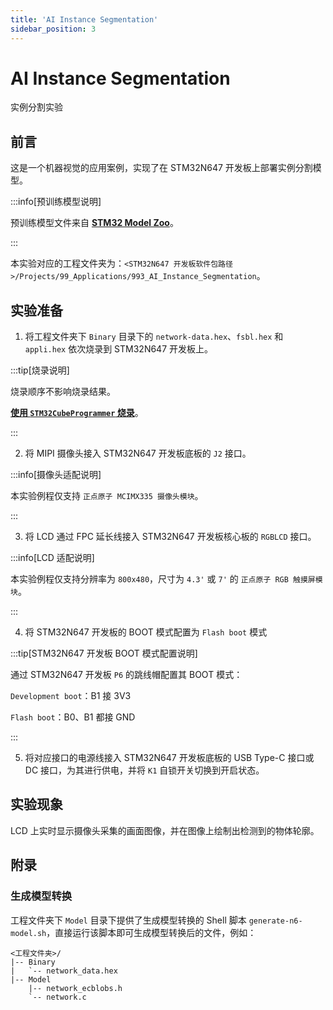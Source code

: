 ```yaml
---
title: 'AI Instance Segmentation'
sidebar_position: 3
---
```


# AI Instance Segmentation

实例分割实验

## 前言

这是一个机器视觉的应用案例，实现了在 STM32N647 开发板上部署实例分割模型。

:::info[预训练模型说明]

预训练模型文件来自 [**STM32 Model Zoo**](https://github.com/STMicroelectronics/stm32ai-modelzoo/tree/v3.0.0/instance_segmentation/yolov8n_seg)。

:::

本实验对应的工程文件夹为：`<STM32N647 开发板软件包路径>/Projects/99_Applications/993_AI_Instance_Segmentation`。

## 实验准备

1. 将工程文件夹下 `Binary` 目录下的 `network-data.hex`、`fsbl.hex` 和 `appli.hex` 依次烧录到 STM32N647 开发板上。

:::tip[烧录说明]

烧录顺序不影响烧录结果。

[**使用 `STM32CubeProgrammer` 烧录**](../start-guide/start-development/step-by-step.md#step-3-使用-stm32cubeprogrammer-烧录)。

:::

2. 将 MIPI 摄像头接入 STM32N647 开发板底板的 `J2` 接口。

:::info[摄像头适配说明]

本实验例程仅支持 `正点原子 MCIMX335 摄像头模块`。

:::

3. 将 LCD 通过 FPC 延长线接入 STM32N647 开发板核心板的 `RGBLCD` 接口。

:::info[LCD 适配说明]

本实验例程仅支持分辨率为 `800x480`，尺寸为 `4.3'` 或 `7'` 的 `正点原子 RGB 触摸屏模块`。

:::

4. 将 STM32N647 开发板的 BOOT 模式配置为 `Flash boot` 模式

:::tip[STM32N647 开发板 BOOT 模式配置说明]

通过 STM32N647 开发板 `P6` 的跳线帽配置其 BOOT 模式：

`Development boot`：B1 接 3V3

`Flash boot`：B0、B1 都接 GND

:::

5. 将对应接口的电源线接入 STM32N647 开发板底板的 USB Type-C 接口或 DC 接口，为其进行供电，并将 `K1` 自锁开关切换到开启状态。

## 实验现象

LCD 上实时显示摄像头采集的画面图像，并在图像上绘制出检测到的物体轮廓。

## 附录

### 生成模型转换

工程文件夹下 `Model` 目录下提供了生成模型转换的 Shell 脚本 `generate-n6-model.sh`，直接运行该脚本即可生成模型转换后的文件，例如：

```shell
<工程文件夹>/
|-- Binary
|   `-- network_data.hex
|-- Model
    |-- network_ecblobs.h
    `-- network.c
```